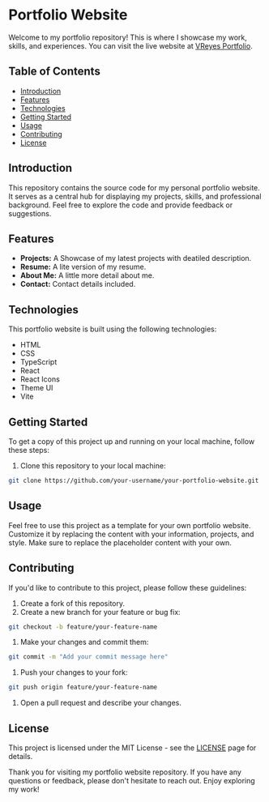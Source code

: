 # Portfolio Website

Welcome to my portfolio repository! This is where I showcase my work, skills, and experiences. You can visit the live website at [VReyes Portfolio](https://vreyes-portfolio.netlify.app).

## Table of Contents

- [Introduction](#introduction)
- [Features](#features)
- [Technologies](#technologies)
- [Getting Started](#getting-started)
- [Usage](#usage)
- [Contributing](#contributing)
- [License](#license)

## Introduction

This repository contains the source code for my personal portfolio website. It serves as a central hub for displaying my projects, skills, and professional background. Feel free to explore the code and provide feedback or suggestions.

## Features

- **Projects:** A Showcase of my latest projects with deatiled description.
- **Resume:** A lite version of my resume.
- **About Me:** A little more detail about me.
- **Contact:** Contact details included.

## Technologies

This portfolio website is built using the following technologies:

- HTML
- CSS
- TypeScript
- React
- React Icons
- Theme UI
- Vite

## Getting Started

To get a copy of this project up and running on your local machine, follow these steps:

1. Clone this repository to your local machine:

```bash
git clone https://github.com/your-username/your-portfolio-website.git
```

## Usage

Feel free to use this project as a template for your own portfolio website. Customize it by replacing the content with your information, projects, and style. Make sure to replace the placeholder content with your own.

## Contributing

If you'd like to contribute to this project, please follow these guidelines:

1. Create a fork of this repository.
2. Create a new branch for your feature or bug fix:

```bash
git checkout -b feature/your-feature-name
```

1. Make your changes and commit them:

```bash
git commit -m "Add your commit message here"
```

1. Push your changes to your fork:

```bash
git push origin feature/your-feature-name
```

1. Open a pull request and describe your changes.

## License

This project is licensed under the MIT License - see the [LICENSE](https://mit-license.org/) page for details.

Thank you for visiting my portfolio website repository. If you have any questions or feedback, please don't hesitate to reach out. Enjoy exploring my work!